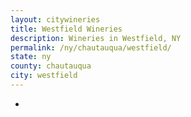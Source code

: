 ```yaml
---
layout: citywineries
title: Westfield Wineries
description: Wineries in Westfield, NY
permalink: /ny/chautauqua/westfield/
state: ny
county: chautauqua
city: westfield
---
```

-
